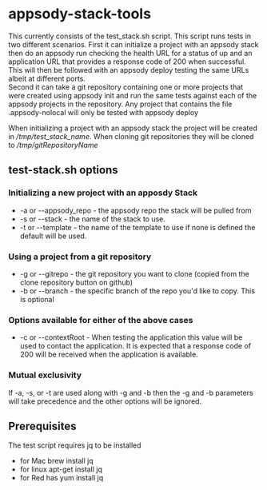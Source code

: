 # appsody-stack-tools
This currently consists of the test_stack.sh script. This script runs tests in
two different scenarios.
First it can initialize a project with an appsody stack then do an appsody run
checking the health URL for a status of up and an application URL that provides
a response code of 200 when successful. This will then be followed with an
appsody deploy testing the same URLs albeit at different ports.  
Second it can take a git repository containing one or more projects that were
created using appsody init and run the same tests against each of the appsody
projects in the repository. Any project that contains the file .appsody-nolocal
will only be tested with appsody deploy

When initializing a project with an appsody stack the project will be created
in */tmp/test_stack_name*.
When cloning git repositories they will be cloned to */tmp/gitRepositoryName*



## test-stack.sh options
### Initializing a new project with an apposdy Stack
- -a or --appsody_repo - the appsody repo the stack will be pulled from
- -s or --stack - the name of the stack to use.
- -t or --template - the name of the template to use if none is defined the
default will be used.
### Using a project from a git repository
- -g or --gitrepo - the git repository you want to clone (copied from the clone
   repository button on github)
- -b or --branch - the specific branch of the repo you'd like to copy. This is
  optional
### Options available for either of the above cases
- -c or --contextRoot - When testing the application this value will be used to
contact the application. It is expected that a response code of 200 will be
received when the application is available.

### Mutual exclusivity
If -a, -s, or -t are used along with -g and -b then the -g and -b parameters
will take precedence and the other options will be ignored.

## Prerequisites
The test script requires jq to be installed
- for Mac brew install jq
- for linux apt-get install jq
- for Red has yum install jq
